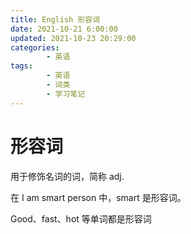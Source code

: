 ```yaml
---
title: English 形容词
date: 2021-10-21 6:00:00
updated: 2021-10-23 20:29:00
categories:
        - 英语
tags:
        - 英语
        - 词类
        - 学习笔记
---
```

# 形容词

用于修饰名词的词，简称 adj.

在 I am smart person 中，smart 是形容词。

Good、fast、hot 等单词都是形容词

 